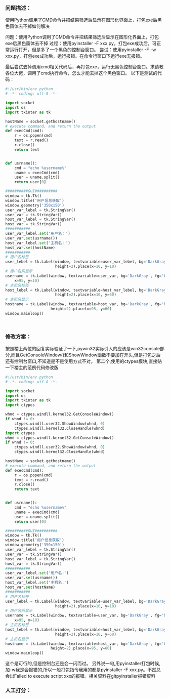 ### 问题描述：
<p>使用Python调用了CMD命令并把结果筛选后显示在图形化界面上，打包exe后黑色窗体去不掉如何解决</p>
问题：使用Python调用了CMD命令并把结果筛选后显示在图形化界面上，打包exe后黑色窗体去不掉
过程：使用pyinstaller -F xxx.py，打包exe成功后，可正常运行打开，但是多了一个黑色的控制台窗口。
尝试：使用pyinstaller -F -w xxx.py，打包exe成功后，运行报错。在命令行窗口下运行exe无报错。

最后尝试去掉调用cmd相关代码后，再打包exe，运行无黑色控制台窗口。求请教各位大佬，调用了cmd执行命令，怎么才能去掉这个黑色窗口。
以下是测试的代码：

```python
#!/usr/bin/env python
# -*- coding: utf-8 -*-

import socket
import os
import tkinter as tk

hostName = socket.gethostname()
# execute command, and return the output
def execCmd(cmd):
    r = os.popen(cmd)
    text = r.read()
    r.close()
    return text


def usrname():
    cmd = "echo %username%"
    uname = execCmd(cmd)
    user = uname.split()
    return user[0]

##########GUI##########
window = tk.Tk()
window.title('用户信息获取')
window.geometry('350x150')
user_var_lebel = tk.StringVar()
user_var = tk.StringVar()
host_var_lebel = tk.StringVar()
host_var = tk.StringVar()
###########
user_var_lebel.set('用户名：')
user_var.set(usrname())
host_var_lebel.set('主机名：')
host_var.set(hostName)
###########
# 用户名标签
user_lebel = tk.Label(window, textvariable=user_var_lebel, bg='DarkGray', fg='White', font=('Arial',10,"bold"), width=9,
                      height=2).place(x=10, y=10)
# 用户名系显示
username = tk.Label(window, textvariable=user_var, bg='DarkGray', fg='black', font=('Arial', 10), width=30, height=2).place(
    x=95, y=10)
# 主机名标签
host_lebel = tk.Label(window, textvariable=host_var_lebel, bg='DarkGray', fg='White', font=('Arial', 10,"bold"), width=9,
                      height=2).place(x=10, y=60)
# 主机名显示
hostname = tk.Label(window, textvariable=host_var, bg='DarkGray', fg='black', font=('Arial', 10), width=30,
                    height=2).place(x=95, y=60)
window.mainloop()

 
```

### 修改方案：
按照楼上两位的回复实际验证了一下,pywin32实际引入的应该是win32console部分,而且GetConsoleWindow()和ShowWindow函数不要加在开头,但是打包之后还有控制台窗口,不知道是不是使用方式不对。
第二个,使用的ctypes模块,直接贴一下楼主的范例代码修改版

```python
#!/usr/bin/env python
# -*- coding: utf-8 -*-

import socket
import os
import tkinter as tk
import ctypes

whnd = ctypes.windll.kernel32.GetConsoleWindow()   
if whnd != 0:   
    ctypes.windll.user32.ShowWindow(whnd, 0)   
    ctypes.windll.kernel32.CloseHandle(whnd)  
import ctypes
whnd = ctypes.windll.kernel32.GetConsoleWindow()
if whnd != 0:
    ctypes.windll.user32.ShowWindow(whnd, 0)
    ctypes.windll.kernel32.CloseHandle(whnd)

hostName = socket.gethostname()
# execute command, and return the output
def execCmd(cmd):
    r = os.popen(cmd)
    text = r.read()
    r.close()
    return text


def usrname():
    cmd = "echo %username%"
    uname = execCmd(cmd)
    user = uname.split()
    return user[0]

##########GUI##########
window = tk.Tk()
window.title('用户信息获取')
window.geometry('350x150')
user_var_lebel = tk.StringVar()
user_var = tk.StringVar()
host_var_lebel = tk.StringVar()
host_var = tk.StringVar()
###########
user_var_lebel.set('用户名:')
user_var.set(usrname())
host_var_lebel.set('主机名:')
host_var.set(hostName)
###########
# 用户名标签
user_lebel = tk.Label(window, textvariable=user_var_lebel, bg='DarkGray', fg='White', font=('Arial',10,"bold"), width=9,
                      height=2).place(x=10, y=10)
# 用户名系显示
username = tk.Label(window, textvariable=user_var, bg='DarkGray', fg='black', font=('Arial', 10), width=30, height=2).place(
    x=95, y=10)
# 主机名标签
host_lebel = tk.Label(window, textvariable=host_var_lebel, bg='DarkGray', fg='White', font=('Arial', 10,"bold"), width=9,
                      height=2).place(x=10, y=60)
# 主机名显示
hostname = tk.Label(window, textvariable=host_var, bg='DarkGray', fg='black', font=('Arial', 10), width=30,
                    height=2).place(x=95, y=60)
window.mainloop()


```
这个是可行的,但是控制台还是会一闪而过。
另外说一句,用pyinstaller打包时候,加-w我是会报错的,所以一般打包指令我用的都是pyinstaller -F xxx.py。不然总会出Failed to execute script xxx的报错。相关资料在gitpyinstaller报错资料
### 人工打分：
